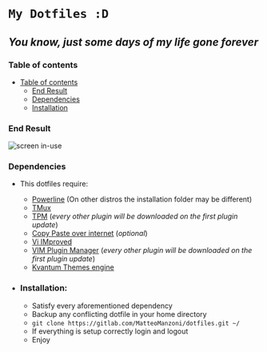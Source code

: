 # `My Dotfiles :D`
## *You know, just some days of my life gone forever*  


### Table of contents
- [Table of contents](#table-of-contents)
    - [End Result](#end-result)
    - [Dependencies](#dependencies)
    - [Installation](#installation)


### End Result
![screen in-use](.screenshots/latest_screenshot.png)


### Dependencies
- This dotfiles require:
    - [Powerline](https://github.com/powerline/powerline "Powerline") (On other distros the installation folder may be different)
    - [TMux](https://github.com/tmux/tmux "TMux")
    - [TPM](https://github.com/tmux-plugins/tpm "TMux Plugin Manager") (*every other plugin will be downloaded on the first plugin update*)
    - [Copy Paste over internet](https://github.com/jedisct1/piknik "PikNik") (*optional*)
    - [Vi IMproved](https://github.com/vim/vim "VIM")
    - [VIM Plugin Manager](https://github.com/VundleVim/Vundle.vim "Vundle") (*every other plugin will be downloaded on the first plugin update*)
    - [Kvantum Themes engine](https://github.com/tsujan/Kvantum/tree/master/Kvantum "Kvantum Theme Engine")


- ### Installation:
    - Satisfy every aforementioned dependency 
    - Backup any conflicting dotfile in your home directory
    - `git clone https://gitlab.com/MatteoManzoni/dotfiles.git ~/`
    - If everything is setup correctly login and logout
    - Enjoy

